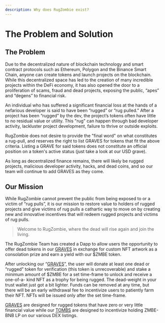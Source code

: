 ```yaml
---
description: Why does RugZombie exist?
---
```


# The Problem and Solution

## The Problem

Due to the decentralized nature of blockchain technology and smart contract protocols such as Ethereum, Polygon and the Binance Smart Chain, anyone can create tokens and launch projects on the blockchain. While this decentralized space has led to the creation of many incredible projects within the DeFi economy, it has also opened the door to a proliferation of scams, fraud and dead projects, exposing the public, “apes” and “degens” to financial risk.

An individual who has suffered a significant financial loss at the hands of a nefarious developer  is said to have been “rugged” or “rug pulled.” After a project has been “rugged” by the dev, the project’s tokens often have little to no residual value or utility. This "rug" can happen through bad developer activity, lackluster project development, failure to thrive or outside exploits.

RugZombie does not desire to provide the "final word" on what constitutes a rug-pull, and reserves the right to list GRAVES for tokens that fit the above criteria. Listing a GRAVE for said tokens does not constitute an official position on a token's active status (just take a look at our USD grave).

As long as decentralized finance remains, there will likely be rugged projects, malicious developer activity, hacks, and dead coins, and so our team will continue to add GRAVES as they come.

## Our Mission

While RugZombie cannot prevent the public from being exposed to or a victim of “rug pulls”, it is our mission to restore value to holders of rugged projects and give victims of rug pulls a cathartic way to move on by creating new and innovative incentives that will redeem rugged projects and victims of rug pulls.

> Welcome to RugZombie, where the dead will rise again and join the living.

The RugZombie Team has created a Dapp to allow users the opportunity to offer dead tokens in our [GRAVES](main-features/graves/) in exchange for custom NFT artwork as a consolation prize and earn a yield with our $ZMBE token.

After unlocking our “[GRAVES](main-features/graves/)”, the user will donate at least one dead or “rugged” token for verification (this token is unrecoverable) and stake a minimum amount of $ZMBE for a set time-frame to unlock and receive a one-of-a- kind NFT as a trophy for being rugged. The dead-weight in your trust wallet just got a bit lighter. Funds can be removed at any time, but there will be an early withdrawal fee to incentivize users to patiently farm their NFT. NFTs will be issued only after the set time-frame.

[GRAVES](main-features/graves/) are designed for rugged tokens that have zero or very little financial value while our [TOMBS](main-features/tombs.md) are designed to incentivize holding ZMBE-BNB LP on our various DEX listings.

